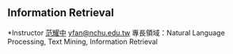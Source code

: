 ## Information Retrieval
*Instructor
[范耀中](http://yfan.nlpnchu.org/)
[yfan@nchu.edu.tw](yfan@nchu.edu.tw)
專長領域：Natural Language Processing, Text Mining, Information Retrieval